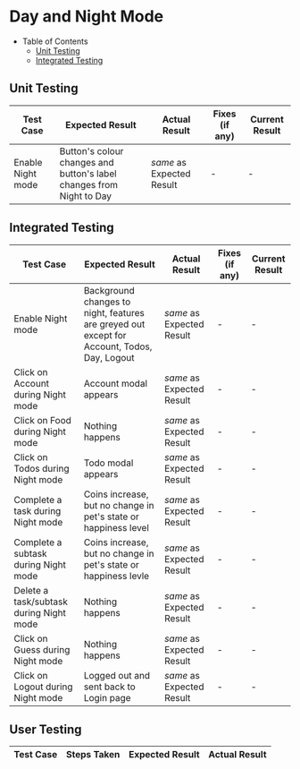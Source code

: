 # Day and Night Mode

- Table of Contents
  - [Unit Testing](#unit-testing)
  - [Integrated Testing](#integrated-testing)

## Unit Testing

| Test Case                               | Expected Result                                                                              | Actual Result             | Fixes (if any) | Current Result |
|-----------------------------------------|----------------------------------------------------------------------------------------------|---------------------------|----------------|----------------|
| Enable Night mode                       | Button's colour changes and button's label changes from Night to Day  | _same_ as Expected Result | -              | -              |

## Integrated Testing

| Test Case                               | Expected Result                                                                              | Actual Result             | Fixes (if any) | Current Result |
|-----------------------------------------|----------------------------------------------------------------------------------------------|---------------------------|----------------|----------------|
| Enable Night mode                       | Background changes to night, features are greyed out except for Account, Todos, Day, Logout  | _same_ as Expected Result | -              | -              |
| Click on Account during Night mode      | Account modal appears                                                                        | _same_ as Expected Result | -              | -              |
| Click on Food during Night mode         | Nothing happens                                                                              | _same_ as Expected Result | -              | -              |
| Click on Todos during Night mode        | Todo modal appears                                                                           | _same_ as Expected Result | -              | -              |
| Complete a task during Night mode       | Coins increase, but no change in pet's state or happiness level                              | _same_ as Expected Result | -              | -              |
| Complete a subtask during Night mode    | Coins increase, but no change in pet's state or happiness levle                              | _same_ as Expected Result | -              | -              |
| Delete a task/subtask during Night mode | Nothing happens                                                                              | _same_ as Expected Result | -              | -              |
| Click on Guess during Night mode        | Nothing happens                                                                              | _same_ as Expected Result | -              | -              |
| Click on Logout during Night mode       | Logged out and sent back to Login page                                                       | _same_ as Expected Result | -              | -              |        |                |

## User Testing

| Test Case | Steps Taken | Expected Result | Actual Result |
| --------- | ----------- | --------------- | ------------- |
